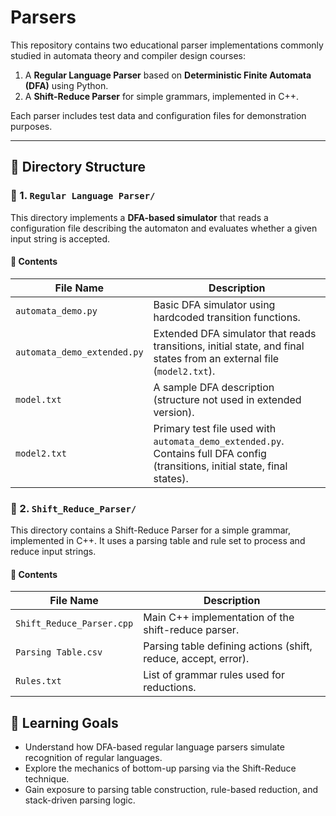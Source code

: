 # Parsers

This repository contains two educational parser implementations commonly studied in automata theory and compiler design courses:

1. A **Regular Language Parser** based on **Deterministic Finite Automata (DFA)** using Python.
2. A **Shift-Reduce Parser** for simple grammars, implemented in C++.

Each parser includes test data and configuration files for demonstration purposes.

---

## 📁 Directory Structure

### 🔹 1. `Regular Language Parser/`

This directory implements a **DFA-based simulator** that reads a configuration file describing the automaton and evaluates whether a given input string is accepted.

#### 📄 Contents

| File Name                  | Description                                                                 |
|---------------------------|-----------------------------------------------------------------------------|
| `automata_demo.py`        | Basic DFA simulator using hardcoded transition functions.                   |
| `automata_demo_extended.py` | Extended DFA simulator that reads transitions, initial state, and final states from an external file (`model2.txt`). |
| `model.txt`               | A sample DFA description (structure not used in extended version).          |
| `model2.txt`              | Primary test file used with `automata_demo_extended.py`. Contains full DFA config (transitions, initial state, final states). |

### 🔹 2. `Shift_Reduce_Parser/`

This directory contains a Shift-Reduce Parser for a simple grammar, implemented in C++. It uses a parsing table and rule set to process and reduce input strings.

#### 📄 Contents
| File Name                 | Description                                                    |
| ------------------------- | -------------------------------------------------------------- |
| `Shift_Reduce_Parser.cpp` | Main C++ implementation of the shift-reduce parser.            |
| `Parsing Table.csv`       | Parsing table defining actions (shift, reduce, accept, error). |
| `Rules.txt`               | List of grammar rules used for reductions.                     |

## 🧠 Learning Goals
- Understand how DFA-based regular language parsers simulate recognition of regular languages.
- Explore the mechanics of bottom-up parsing via the Shift-Reduce technique.
- Gain exposure to parsing table construction, rule-based reduction, and stack-driven parsing logic.
